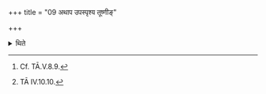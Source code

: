 +++
title = "09 अथाप उपस्पृश्य तूष्णीङ्"

+++

<details><summary>थिते</summary>

9. Then having touched water,[^1] having put a thorny fuel stick (on fire) silently (without any formula), he offers the Agnihotra with the same remnant (milk) by means of the supporting ladle, with bhūh svāha[^2] or silently.  

[^1]: Cf. TĀ.V.8.9.  

[^2]: TĀ IV.10.10. 
</details>
